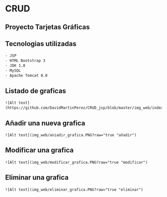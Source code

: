 # CRUD
## Proyecto Tarjetas Gráficas

## Tecnologias utilizadas
    - JSP
    - HTML Bootstrap 3
    - JDK 1.8
    - MySQL
    - Apache Tomcat 8.0

## Listado de graficas
    ![Alt text](https://github.com/DavidMartinPerez/CRUD_jsp/blob/master/img_web/index.png)

## Añadir una nueva grafica

    ![Alt text](img_web/aniadir_grafica.PNG?raw="true "añadir")
## Modificar una grafica

    ![Alt text](img_web/modificar_grafica.PNG?raw="true "modificar")
## Eliminar una grafica
    ![Alt text](img_web/eliminar_grafica.PNG?raw="true "eliminar")
